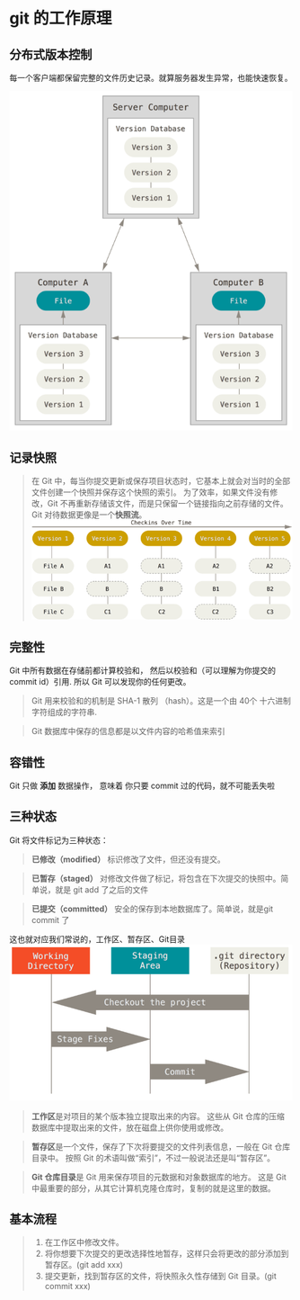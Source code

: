 # git 的工作原理

## 分布式版本控制
每一个客户端都保留完整的文件历史记录。就算服务器发生异常，也能快速恢复。

![分布式版本控制](/git/distributed.png)

## 记录快照
 > 在 Git 中，每当你提交更新或保存项目状态时，它基本上就会对当时的全部文件创建一个快照并保存这个快照的索引。 为了效率，如果文件没有修改，Git 不再重新存储该文件，而是只保留一个链接指向之前存储的文件。 Git 对待数据更像是一个**快照流**。
![存储项目随时间改变的快照](/git/snapshots.png)
## 完整性
Git 中所有数据在存储前都计算校验和， 然后以校验和（可以理解为你提交的commit id）引用. 所以 Git 可以发现你的任何更改。
> Git 用来校验和的机制是 SHA-1 散列 （hash）。这是一个由 40个 十六进制字符组成的字符串.

> Git 数据库中保存的信息都是以文件内容的哈希值来索引

## 容错性
Git 只做 **添加** 数据操作， 意味着 你只要 commit 过的代码，就不可能丢失啦

## 三种状态
Git 将文件标记为三种状态：
> **已修改（modified）** 标识修改了文件，但还没有提交。

> **已暂存（staged）** 对修改文件做了标记，将包含在下次提交的快照中。简单说，就是 git add 了之后的文件

> **已提交（committed）** 安全的保存到本地数据库了。简单说，就是git commit 了

这也就对应我们常说的，工作区、暂存区、Git目录
![工作目录、暂存区域以及 Git 仓库](/git//areas.png)

> **工作区**是对项目的某个版本独立提取出来的内容。 这些从 Git 仓库的压缩数据库中提取出来的文件，放在磁盘上供你使用或修改。

> **暂存区**是一个文件，保存了下次将要提交的文件列表信息，一般在 Git 仓库目录中。 按照 Git 的术语叫做“索引”，不过一般说法还是叫“暂存区”。

> **Git 仓库目录**是 Git 用来保存项目的元数据和对象数据库的地方。 这是 Git 中最重要的部分，从其它计算机克隆仓库时，复制的就是这里的数据。

## 基本流程
> 1. 在工作区中修改文件。
> 2. 将你想要下次提交的更改选择性地暂存，这样只会将更改的部分添加到暂存区。(git add xxx)
> 3. 提交更新，找到暂存区的文件，将快照永久性存储到 Git 目录。(git commit xxx)
